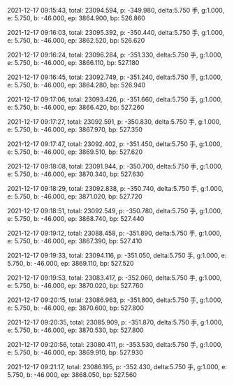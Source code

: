 2021-12-17 09:15:43, total: 23094.594, p: -349.980, delta:5.750 手, g:1.000, e: 5.750, b: -46.000, ep: 3864.900, bp: 526.860

2021-12-17 09:16:03, total: 23095.392, p: -350.440, delta:5.750 手, g:1.000, e: 5.750, b: -46.000, ep: 3862.520, bp: 526.620

2021-12-17 09:16:24, total: 23096.284, p: -351.330, delta:5.750 手, g:1.000, e: 5.750, b: -46.000, ep: 3866.110, bp: 527.180

2021-12-17 09:16:45, total: 23092.749, p: -351.240, delta:5.750 手, g:1.000, e: 5.750, b: -46.000, ep: 3864.280, bp: 526.940

2021-12-17 09:17:06, total: 23093.426, p: -351.660, delta:5.750 手, g:1.000, e: 5.750, b: -46.000, ep: 3866.420, bp: 527.260

2021-12-17 09:17:27, total: 23092.591, p: -350.830, delta:5.750 手, g:1.000, e: 5.750, b: -46.000, ep: 3867.970, bp: 527.350

2021-12-17 09:17:47, total: 23092.402, p: -351.450, delta:5.750 手, g:1.000, e: 5.750, b: -46.000, ep: 3869.510, bp: 527.620

2021-12-17 09:18:08, total: 23091.944, p: -350.700, delta:5.750 手, g:1.000, e: 5.750, b: -46.000, ep: 3870.340, bp: 527.630

2021-12-17 09:18:29, total: 23092.838, p: -350.740, delta:5.750 手, g:1.000, e: 5.750, b: -46.000, ep: 3871.020, bp: 527.720

2021-12-17 09:18:51, total: 23092.549, p: -350.780, delta:5.750 手, g:1.000, e: 5.750, b: -46.000, ep: 3868.740, bp: 527.440

2021-12-17 09:19:12, total: 23088.458, p: -351.890, delta:5.750 手, g:1.000, e: 5.750, b: -46.000, ep: 3867.390, bp: 527.410

2021-12-17 09:19:33, total: 23094.116, p: -351.050, delta:5.750 手, g:1.000, e: 5.750, b: -46.000, ep: 3869.110, bp: 527.520

2021-12-17 09:19:53, total: 23083.417, p: -352.060, delta:5.750 手, g:1.000, e: 5.750, b: -46.000, ep: 3870.020, bp: 527.760

2021-12-17 09:20:15, total: 23086.963, p: -351.800, delta:5.750 手, g:1.000, e: 5.750, b: -46.000, ep: 3870.600, bp: 527.800

2021-12-17 09:20:35, total: 23085.909, p: -351.870, delta:5.750 手, g:1.000, e: 5.750, b: -46.000, ep: 3870.530, bp: 527.800

2021-12-17 09:20:56, total: 23080.411, p: -353.530, delta:5.750 手, g:1.000, e: 5.750, b: -46.000, ep: 3869.910, bp: 527.930

2021-12-17 09:21:17, total: 23086.195, p: -352.430, delta:5.750 手, g:1.000, e: 5.750, b: -46.000, ep: 3868.050, bp: 527.560